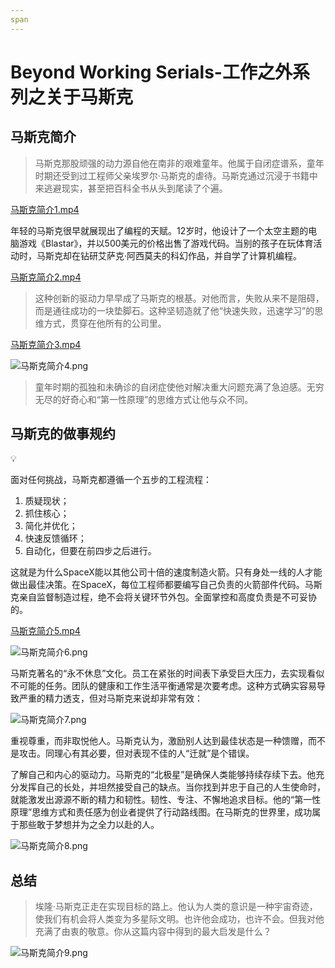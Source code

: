 ```yaml
---
span
---
```


# Beyond Working Serials-工作之外系列之关于马斯克

## 马斯克简介

> 马斯克那股顽强的动力源自他在南非的艰难童年。他属于自闭症谱系，童年时期还受到过工程师父亲埃罗尔·马斯克的虐待。马斯克通过沉浸于书籍中来逃避现实，甚至把百科全书从头到尾读了个遍。

[马斯克简介1.mp4](/assets/masike_1.mp4)


>
年轻的马斯克很早就展现出了编程的天赋。12岁时，他设计了一个太空主题的电脑游戏《Blastar》，并以500美元的价格出售了游戏代码。当别的孩子在玩体育活动时，马斯克却在钻研艾萨克·阿西莫夫的科幻作品，并自学了计算机编程。

[马斯克简介2.mp4](/assets/masike_2.mp4)



> 这种创新的驱动力早早成了马斯克的根基。对他而言，失败从来不是阻碍，而是通往成功的一块垫脚石。这种坚韧造就了他“快速失败，迅速学习”的思维方式，贯穿在他所有的公司里。

[马斯克简介3.mp4](/assets/masike_3.mp4)

![马斯克简介4.png](/images/masike_4.png)

> 童年时期的孤独和未确诊的自闭症使他对解决重大问题充满了急迫感。无穷无尽的好奇心和“第一性原理”的思维方式让他与众不同。

## 马斯克的做事规约

<aside>
💡

面对任何挑战，马斯克都遵循一个五步的工程流程：

1. 质疑现状；
2. 抓住核心；
3. 简化并优化；
4. 快速反馈循环；
5. 自动化，但要在前四步之后进行。

这就是为什么SpaceX能以其他公司十倍的速度制造火箭。只有身处一线的人才能做出最佳决策。在SpaceX，每位工程师都要编写自己负责的火箭部件代码。马斯克亲自监督制造过程，绝不会将关键环节外包。全面掌控和高度负责是不可妥协的。

</aside>


[马斯克简介5.mp4](/assets/masike_5.mp4)

![马斯克简介6.png](/images/masike_6.png)

马斯克著名的“永不休息”文化。员工在紧张的时间表下承受巨大压力，去实现看似不可能的任务。团队的健康和工作生活平衡通常是次要考虑。这种方式确实容易导致严重的精力透支，但对马斯克来说却非常有效：

![马斯克简介7.png](/images/masike_7.png)

重视尊重，而非取悦他人。马斯克认为，激励别人达到最佳状态是一种馈赠，而不是攻击。同理心有其必要，但对表现不佳的人“迁就”是个错误。

了解自己和内心的驱动力。马斯克的“北极星”是确保人类能够持续存续下去。他充分发挥自己的长处，并坦然接受自己的缺点。当你找到并忠于自己的人生使命时，就能激发出源源不断的精力和韧性。韧性、专注、不懈地追求目标。他的“第一性原理”思维方式和责任感为创业者提供了行动路线图。在马斯克的世界里，成功属于那些敢于梦想并为之全力以赴的人。

![马斯克简介8.png](/images/masike_8.png)

## 总结

> 埃隆·马斯克正走在实现目标的路上。他认为人类的意识是一种宇宙奇迹，使我们有机会将人类变为多星际文明。也许他会成功，也许不会。但我对他充满了由衷的敬意。你从这篇内容中得到的最大启发是什么？

[](https://)![马斯克简介9.png](/images/masike_9.png)

